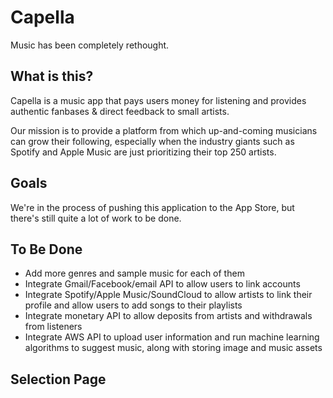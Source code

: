 # Capella

Music has been completely rethought.

## What is this?

Capella is a music app that pays users money for listening and provides authentic fanbases & direct feedback to small artists.

Our mission is to provide a platform from which up-and-coming musicians can grow their following, especially when the industry giants such as Spotify and Apple Music are just prioritizing their top 250 artists.

## Goals

We're in the process of pushing this application to the App Store, but there's still quite a lot of work to be done. 

## To Be Done

 - Add more genres and sample music for each of them
 - Integrate Gmail/Facebook/email API to allow users to link accounts
 - Integrate Spotify/Apple Music/SoundCloud to allow artists to link their profile and allow users to add songs to their playlists
 - Integrate monetary API to allow deposits from artists and withdrawals from listeners
 - Integrate AWS API to upload user information and run machine learning algorithms to suggest music, along with storing image and music assets

 ## Selection Page
 